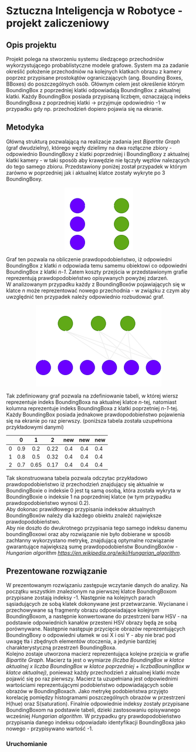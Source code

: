 # Sztuczna Inteligencja w Robotyce - projekt zaliczeniowy
## Opis projektu
Projekt polega na stworzeniu systemu śledzącego przechodniów wykorzystującego probablistyczne modele grafowe. System ma za zadanie określić położenie przechodniów na kolejnych klatkach obrazu z kamery poprzez przypisane prostokątów ograniczających (ang. Bounding Boxes, BBoxes) do poszczególnych osób.
Głównym celem jest określenie którym BoundingBox z poprzedniej klatki odpowiadają BoundingBox z aktualnej klatki.
Każdy BoundingBox posiada przypisaną liczbęm, oznaczającą indeks BoundingBoxa z poprzedniej klatki -> przyjmuje opdowiednio -1 w przypadku gdy np. przechodzień dopiero pojawia się na ekranie.
## Metodyka
Główną strukturą pozwalającą na realizacje zadania jest *Bipartite Graph* (graf dwudzielny), którego węzły dzielimy na dwa rozłączne zbiory - odpowiednio BoundingBoxy z klatki poprzedniej i BoundingBoxy z aktualnej klatki kamery - w taki sposób aby krawędzie nie łączyły węzłów nalezących do tego samego zbioru. Przedstawiony poniżej został przypadek w którym zarówno w poprzedniej jak i aktualnej klatce zostały wykryte po 3 BoundingBoxy.  
<p align="center">
    <img src=https://github.com/Krawus/SIwR-pedestrian-tracking/blob/main/readmeFiles/graph.png> 
</p>

Graf ten pozwala na obliczenie prawdopodobieństwo, iż odpowiedni BoundingBox z klatki *n* odpowiada temu samemu obiektowi co odpowiedni BoundingBox z klatki *n-1*. Zatem koszty przejścia w przedstawionym grafie reprezentują prawdopodobieństwo opisywanych powyżej zdarzeń.    
W analizowanym przypadku każdy z BoundingBoxów pojawiających się w klatce *n* może reprezentować nowego przechodnia - w związku z czym aby uwzględnić ten przypadek należy odpowiednio rozbudować graf.
<p align="center">
    <img src=https://github.com/Krawus/SIwR-pedestrian-tracking/blob/main/readmeFiles/graph2.png> 
</p>

Tak zdefiniowany graf pozwala na zdefiniowanie tabeli, w której wiersz reprezentuje indeks BoundingBoxa na aktualnej klatce *n*-tej, natomiast kolumna reprezentuje indeks BoundingBoxa z klatki poprzetniej *n-1*-tej. Każdy BoundingBox posiada jednakowe prawdopodobieństwo pojawienia się na ekranie po raz pierwszy.
(poniższa tabela została uzupełniona przykładowymi danymi)
<center>

|   |  0  |   1  |   2  | new | new | new |
|---|:---:|:----:|:----:|:---:|:---:|-----|
| 0 | 0.9 | 0.2  | 0.22 | 0.4 | 0.4 | 0.4 |
| 1 | 0.8 | 0.5  | 0.32 | 0.4 | 0.4 | 0.4 |
| 2 | 0.7 | 0.65 | 0.17 | 0.4 | 0.4 | 0.4 |

</center>

Tak skonstruowana tabela pozwala odczytac przykładowo prawdopodobieństwo iż przechodzień znajdujący się aktualnie w BoundingBoxie o indeksie 0 jest tą samą osobą, która została wykryta w BoundingBoxie o indeksie  1 na poprzedniej klatce (w tym przypadku prawdopodobieństwo wynosi 0.2).  
Aby dokonac prawidłowego przypisania indeksów aktualnych BoundingBoxów należy dla każdego obiektu znaleźć największe prawdopodobieństwo.  
Aby nie doszło do dwukrotnego przypisania tego samego indeksu danemu boundingBoxowi oraz aby rozwiązanie nie było dobierane w sposób zachłanny wykorzystano metrykę, znajdującą optymalne rozwiązanie gwarantujące największą sumę prawdopodobieństw BoundingBoxów - *Hungarian algorithm https://en.wikipedia.org/wiki/Hungarian_algorithm*.
  

## Prezentowane rozwiązanie
W prezentowanym rozwiązaniu zastępuje wczytanie danych do analizy. Na początku wszystkim znalezionym na pierwszej klatce BoundingBoxom przypisane zostają indeksy -1. Następnie na kolejnych parach sąsiadujących ze sobą klatek dokonywane jest przetwarzanie. Wycianane i przechowywane są fragmenty obrazu odpowiadające kolejnym BoundingBoxom, a następnie konwertowane do przestrzeni barw HSV - na podstawie odpowiednich kanałów przesteni HSV obrazy będą ze sobą porównywane. Następnie następuje przycięcie obrazów reprezentujących BoundingBoxy o odpowiedni ułamek w osi X i osi Y - aby nie brać pod uwagę tła i zbędnych elementów otoczenia, a jedynie bardziej charakterystyczną przestrzeń BoundingBoxa.  
Kolejno zostaje utworzona macierz reprezentująca kolejne przejcia w grafie *Bipartite Graph*. Macierz ta jest o wymiarze *(liczba BoundingBox w klatce aktualnej x liczba BoundingBox w klatce poprzedniej + liczbaBouningBox w klatce aktualnej)*, ponieważ każdy przechodzień z aktualnej klatki może pojawić się po raz pierwszy. Macierz ta uzupełniana jest odpowiednimi wartościami reprezentującymi podobieństwo odpowiadających sobie obrazów w BoundingBoxach. Jako metrykę podobieństwa przyjęto korelację pomiędzy histogramami poszczególnych obrazów w przestrzeni H(hue) oraz S(saturation).
Finalnie odpowiednie indeksy zostały przypisane BoundingBoxom na podstawie tabeli, dzieki zastosowaniu opisywanego wcześniej *Hungarian algorithm*. W przypadku gry prawdopodobieństwo przypisania danego indeksu odpowiadało identyfikacji BoundingBoxa jako nowego - przypisywano wartość -1.


### Uruchomianie
``` python3 main.py <pathToData>
```